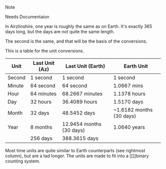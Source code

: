 
> [!NOTE]
> Needs Documentaion

In Airzlinshire, one year is roughly the same as on Earth. It's exactly 365 days long, but the days are not quite the same length.

The second is the same, and that will be the basis of the conversions.

This is a table for the unit conversions.

| Unit   | Last Unit (Az) | Last Unit (Earth)        | Earth Unit               |
| ------ | -------------- | ------------------------ | ------------------------ |
| Second | 1 second       | 1 second                 | 1 second                 |
| Minute | 64 second      | 64 second                | 1.0667 mins              |
| Hour   | 64 minutes     | 68.2667 minutes          | 1.1378 hours             |
| Day    | 32 hours       | 36.4089 hours            | 1.5170 days              |
| Month  | 32 days        | 48.5452 days             | ~1.6182 months (30 days) |
| Year   | 8 months       | 12.9454 months (30 days) | 1.0640 years             |
|        | 256 days       | 388.3615 days            |                          |
Most time units are quite similar to Earth counterparts (see rightmost column), but are a tad longer. The units are made to fit into a [[]]binary counting system.